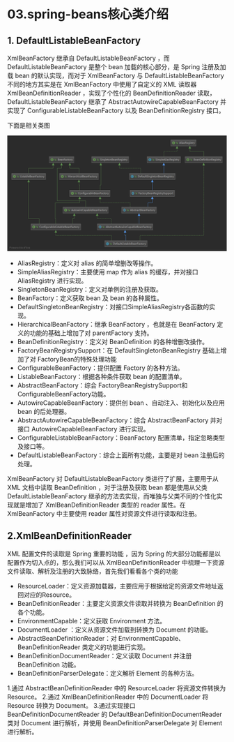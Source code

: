 # 03.spring-beans核心类介绍

## 1. DefaultListableBeanFactory 
XmlBeanFactory 继承自 DefaultListableBeanFactory ，而 DefaultListableBeanFactory 是整个 bean 加载的核心部分，是 Spring 注册及加载 bean 的默认实现，而对于 XmlBeanFactory 与 DefaultListableBeanFactory 不同的地方其实是在 XmlBeanFactory 中使用了自定义的 XML 读取器 XmlBeanDefinitionReader ，实现了个性化的 BeanDefinitionReader 读取， DefaultListableBeanFactory 继承了 AbstractAutowireCapableBeanFactory 并实现了 ConfigurableListableBeanFactory 以及 BeanDefinitionRegistry 接口。

下面是相关类图

![在这里插入图片描述](./图片/DefaultListableBeanFactory.png)

* AliasRegistry：定义对 alias 的简单增删改等操作。
* SimpleAliasRegistry：主要使用 map 作为 alias 的缓存，并对接口 AliasRegistry 进行实现。
* SingletonBeanRegistry：定义对单例的注册及获取。
* BeanFactory：定义获取 bean 及 bean 的各种属性。
* DefaultSingletonBeanRegistry：对接口SimpleAliasRegistry各函数的实现。
* HierarchicalBeanFactory：继承 BeanFactory ，也就是在 BeanFactory 定义的功能的基础上增加了对 parentFactory 支持。
* BeanDefinitionRegistry：定义对 BeanDefinition 的各种增删改操作。
* FactoryBeanRegistrySupport：在 DefaultSingletonBeanRegistry 基础上增加了对 FactoryBean的特殊处理功能
* ConfigurableBeanFactory：提供配置 Factory 的各种方法。
* ListableBeanFactory：根据各种条件获取 bean 的配置清单。
* AbstractBeanFactory：综合 FactoryBeanRegistrySupport和ConfigurableBeanFactory功能。
* AutowireCapableBeanFactory：提供创 bean 、自动注入、初始化以及应用 bean 的后处理器。
* AbstractAutowireCapableBeanFactory：综合 AbstractBeanFactory 并对接口 AutowireCapableBeanFactory 进行实现。
* ConfigurableListableBeanFactory：BeanFactory 配置清单，指定忽略类型及接口等。
* DefaultListableBeanFactory：综合上面所有功能，主要是对 bean 注册后的处理。

XmlBeanFactory 对 DefaultListableBeanFactory 类进行了扩展，主要用于从 XML 文档中读取 BeanDefinition ，对于注册及获取 bean 都是使用从父类 DefaultListableBeanFactory 继承的方法去实现，而唯独与父类不同的个性化实现就是增加了 XmlBeanDefinitionReader 类型的 reader 属性。在 XmlBeanFactory 中主要使用 reader 属性对资源文件进行读取和注册。

## 2.XmlBeanDefinitionReader
XML 配置文件的读取是 Spring 重要的功能 ，因为 Spring 的大部分功能都是以配置作为切入点的，那么我们可以从 XmlBeanDefinitionReader 中梳理一下资源文件读取、解析及注册的大致脉络，首先我们看看各个类的功能

* ResourceLoader：定义资源加载器，主要应用于根据给定的资源文件地址返回对应的Resource。
* BeanDefinitionReader：主要定义资源文件读取并转换为 BeanDefinition 的各个功能。
* EnvironmentCapable：定义获取 Environment 方法。
* DocumentLoader ：定义从资源文件加载到转换为 Document 的功能。
* AbstractBeanDefinitionReader：对 EnvironmentCapable、BeanDefinitionReader 类定义的功能进行实现。
* BeanDefinitionDocumentReader：定义读取 Document 并注册 BeanDefinition 功能。
* BeanDefinitionParserDelegate：定义解析 Element 的各种方法。

1.通过 AbstractBeanDefinitionReader 中的 ResourceLoader 将资源文件转换为 Resource。
2.通过 XmlBeanDefinitionReader 中的 DocumentLoader 将 Resource 转换为 Document。
3.通过实现接口 BeanDefinitionDocumentReader 的 DefaultBeanDefinitionDocumentReader 类对 Document 进行解析，并使用 BeanDefinitionParserDelegate 对 Element 进行解析。

